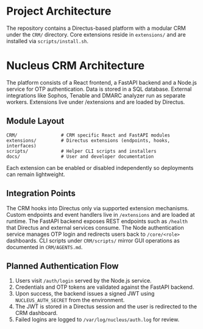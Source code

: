 
# Project Architecture

The repository contains a Directus-based platform with a modular CRM under the `CRM/` directory.
Core extensions reside in `extensions/` and are installed via `scripts/install.sh`.

# Nucleus CRM Architecture

The platform consists of a React frontend, a FastAPI backend and a Node.js service for OTP authentication.
Data is stored in a SQL database. External integrations like Sophos, Tenable and DMARC analyzer run as separate workers.
Extensions live under /extensions and are loaded by Directus.

## Module Layout

```
CRM/                # CRM specific React and FastAPI modules
extensions/         # Directus extensions (endpoints, hooks, interfaces)
scripts/            # Helper CLI scripts and installers
docs/               # User and developer documentation
```

Each extension can be enabled or disabled independently so deployments can remain lightweight.

## Integration Points

The CRM hooks into Directus only via supported extension mechanisms. Custom
endpoints and event handlers live in `/extensions` and are loaded at runtime.
The FastAPI backend exposes REST endpoints such as `/health` that Directus and
external services consume. The Node authentication service manages OTP login and
redirects users back to `/core/<role>` dashboards. CLI scripts under
`CRM/scripts/` mirror GUI operations as documented in `CRM/AGENTS.md`.

## Planned Authentication Flow

1. Users visit `/auth/login` served by the Node.js service.
2. Credentials and OTP tokens are validated against the FastAPI backend.
3. Upon success, the backend issues a signed JWT using `NUCLEUS_AUTH_SECRET` from the environment.
4. The JWT is stored in a Directus session and the user is redirected to the CRM dashboard.
5. Failed logins are logged to `/var/log/nucleus/auth.log` for review.

